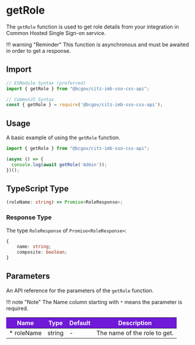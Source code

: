 # getRole

The `getRole` function is used to get role details from your integration in Common Hosted Single Sign-on service.

!!! warning "Reminder"
    This function is asynchronous and must be awaited in order to get a response.

## Import

```JavaScript
// ESModule Syntax (preferred)
import { getRole } from "@bcgov/citz-imb-sso-css-api";

// CommonJS Syntax
const { getRole } = require('@bcgov/citz-imb-sso-css-api');
```

## Usage

A basic example of using the `getRole` function.

```JavaScript
import { getRole } from "@bcgov/citz-imb-sso-css-api";

(async () => {
  console.log(await getRole('Admin'));
})();
```

## TypeScript Type

<!-- The following code block is auto generated when types in the package change. -->
<!-- TYPE: getRole -->
```TypeScript
(roleName: string) => Promise<RoleResponse>;
```

### Response Type

The type `RoleResponse` of `Promise<RoleResponse>`:

<!-- The following code block is auto generated when types in the package change. -->
<!-- TYPE: RoleResponse -->
```TypeScript
{
    name: string;
    composite: boolean;
}
```

## Parameters

An API reference for the parameters of the `getRole` function.

!!! note "Note"
    The Name column starting with `*` means the parameter is required.

<table>
  <!-- Table columns -->
  <thead>
    <tr>
      <th style="background: #6f19d9; color: white;">Name</th>
      <th style="background: #6f19d9; color: white;">Type</th>
      <th style="background: #6f19d9; color: white;">Default</th>
      <th style="background: #6f19d9; color: white;">Description</th>
    </tr>
  </thead>

  <!-- Table rows -->
  <tbody>
    <tr>
      <td>* roleName</td>
      <td>string</td>
      <td>-</td>
      <td>The name of the role to get.</td>
    </tr>
  </tbody>
</table>
